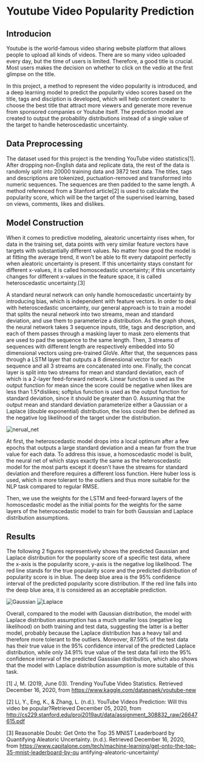 # Youtube Video Popularity Prediction

## Introducion
Youtube is the world-famous video sharing website platform that allows people to upload all kinds of videos. 
There are so many video uploaded every day, but the time of users is limited. Therefore, a good title is crucial. 
Most users makes the decision on whether to click on the vedio at the first glimpse on the title.

In this project, a method to represent the video popularity is introduced, and a deep learning model to predict the popularity video scores based on the title, tags and disciption is developed, which will help content creater to choose the best title that attract more viewers and generate more revenue from sponsored companies or Youtube itself.
The prediction model are created to output the probability distributions instead of a single value of the target to handle heteroscedastic uncertainty.

## Data Preprocessing
The dataset used for this project is the trending YouTube video statistics[1]. 
After dropping non-English data and replicate data, the rest of the data is randomly split into 20000 training data and 3872 test data. 
The titles, tags and descriptions are tokenized, puctuation-removed and transformed into numeric sequences. The sequences are then padded to the same length. 
A method referenced from a Stanford article[2] is used to calculate the popularity score, which will be the target of the supervised learning, based on views, comments, likes and dislikes. 

## Model Construction
When it comes to predictive modeling, aleatoric uncertainty rises when, for data in the training set, data points with very similar feature vectors have targets with substantially different values. 
No matter how good the model is at fitting the average trend, it won’t be able to fit every datapoint perfectly when aleatoric uncertainty is present. 
If this uncertainty stays constant for different x-values, it is called homoscedastic uncertainty; if this uncertainty changes for different x-values in the feature space, it is called heteroscedastic uncertainty.[3]

A standard neural network can only handle homoscedastic uncertainty by introducing bias, which is independent with feature vectors. 
In order to deal with heteroscedastic uncertainty, our general approach is to train a model that splits the neural network into two streams, mean and standard deviation, and use them to parameterize a distribution.
As the graph shows, the neural network takes 3 sequence inputs, title, tags and description, and each of them passes through a masking layer to mask zero elements that are used to pad the sequence to the same length. 
Then, 3 streams of sequences with different length are respectively embedded into 50 dimensional vectors using pre-trained GloVe. 
After that, the sequences pass through a LSTM layer that outputs a 8 dimensional vector for each sequence and all 3 streams are concatenated into one. 
Finally, the concat layer is split into two streams for mean and standard deviation, each of which is a 2-layer feed-forward network. 
Linear function is used as the output function for mean since the score could be negative when likes are less than 1.5*dislikes; softplus function is used as the output function for standard deviation, since it should be greater than 0. 
Assuming that the output mean and standard deviation parameterize either a Gaussian or a Laplace (double exponential) distribution, the loss could then be defined as the negative log likelihood of the target under the distribution.

![nerual_net](https://user-images.githubusercontent.com/54859964/122878512-d6625d80-d305-11eb-879b-37c810c0596c.png)

At first, the heteroscedastic model drops into a local optimum after a few epochs that outputs a large standard deviation and a mean far from the true value for each data. 
To address this issue, a homoscedastic model is bulit, the neural net of which stays exactly the same as the heteroscedastic model for the most parts except it doesn’t have the streams for standard deviation and therefore requires a different loss function. 
Here huber loss is used, which is more tolerant to the outliers and thus more suitable for the NLP task compared to regular RMSE. 

Then, we use the weights for the LSTM and feed-forward layers of the homoscedastic model as the initial points for the weights for the same layers of the heteroscedastic model to train for both Gaussian and Laplace distribution assumptions. 

## Results
The following 2 figures representively shows the predicted Gaussian and Laplace distribution for the popularity score of a specific test data, where the x-axis is the popularity score,  y-axis is the negative log likelihood. 
The red line stands for the true popularity score and the predicted distribution of popularity score is in blue. 
The deep blue area is the 95% confidence interval of the predicted popularity score distribution. 
If the red line falls into the deep blue area, it is considered as an acceptable prediction. 

![Gaussian](https://user-images.githubusercontent.com/54859964/122877427-96e74180-d304-11eb-9d4f-851867a0520d.png)
![Laplace](https://user-images.githubusercontent.com/54859964/122877432-98b10500-d304-11eb-9595-ede5896bbf6e.png)

Overall, compared to the model with Gaussian distribution, the model with Laplace distribution assumption has a much smaller loss (negative log likelihood) on both training and test data, suggesting the latter is a better model, probably because the Laplace distribution has a heavy tail and therefore more tolerant to the outliers. 
Moreover, 87.59% of the test data has their true value in the 95% confidence interval of the predicted Laplace distribution, while only 34.91% true value of the test data fall into the 95% confidence interval of the predicted Gasssian distribution, which also shows that the model with Laplace distribution assumption is more suitable of this task. 

[1]	J, M. (2019, June 03). Trending YouTube Video Statistics. Retrieved December 16, 2020, from https://www.kaggle.com/datasnaek/youtube-new

[2] Li, Y., Eng, K., & Zhang, L. (n.d.). YouTube Videos Prediction: Will this video be popular?Retrieved December 05, 2020, from
http://cs229.stanford.edu/proj2019aut/data/assignment_308832_raw/26647615.pdf

[3]	Reasonable Doubt: Get Onto the Top 35 MNIST Leaderboard by Quantifying Aleatoric Uncertainty. (n.d.). Retrieved December 16, 2020, from
https://www.capitalone.com/tech/machine-learning/get-onto-the-top-35-mnist-leaderboard-by-qu antifying-aleatoric-uncertainty/
